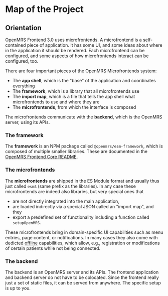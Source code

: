 # Map of the Project

## Orientation

OpenMRS Frontend 3.0 uses microfrontends. A microfrontend is a self-contained piece of application. It has some UI, and some ideas about where in the application it should be rendered. Each microfrontend can be configured, and some aspects of how microfrontends interact can be configured, too.

There are four important pieces of the OpenMRS Microfrontends system:

- The **app shell**, which is the "base" of the application and coordinates everything
- The **framework**, which is a library that all microfrontends use
- The **import map**, which is a file that tells the app shell what microfrontends to use and where they are
- The **microfrontends**, from which the interface is composed

The microfrontends communicate with the **backend**, which is the OpenMRS server, using its APIs.

### The framework

The **framework** is an NPM package called `@openmrs/esm-framework`, which is composed of multiple smaller libraries. These are documented in the
[OpenMRS Frontend Core README](https://github.com/openmrs/openmrs-esm-core#openmrs-frontend-core).

### The microfrontends

The **microfrontends** are shipped in the ES Module format and usually thus just called `esm`s (same prefix as the libraries). In any case these microfrontends are indeed also libraries, but very special ones that

- are not directly integrated into the main application,
- are loaded indirectly via a special JSON called an "import map", and they
- export a predefined set of functionality including a function called `setupOpenMRS`.

These microfrontends bring in domain-specific UI capabilities such as menu entries, page content, or notifications. In many cases they also come with dedicted [offline](../advanced/offline.md) capabilities, which allow, e.g., registration or modifications of certain patients while not being connected.

### The backend

The backend is an OpenMRS server and its APIs. The frontend application and backend server do not have to be colocated. Since the frontend really just a set of static files, it can be served from anywhere. The specific setup is up to you.
